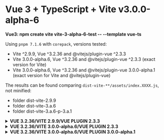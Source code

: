 # Vue 3 + TypeScript + Vite v3.0.0-alpha-6

**Vue3: npm create vite vite-3-alpha-6-test -- --template vue-ts**

Using `pnpm 7.1.6` with `corepack`, versions tested:
- Vite ^2.9.9, Vue ^3.2.36 and @vitejs/plugin-vue ^2.3.3
- Vite 3.0.0-alpha.6, Vue ^3.2.36 and @vitejs/plugin-vue ^2.3.3 (exact version for Vite)
- Vite 3.0.0-alpha.6, Vue ^3.2.36 and @vitejs/plugin-vue 3.0.0-alpha.1 (exact version for Vite and @vitejs/plugin-vue)

The results can be found comparing `dist-vite-**/assets/index.XXXX.js`, not minified:
- folder dist-vite-2.9.9
- folder dist-vite-3.a.6
- folder dist-vite-3.a.6-p-3.a.1

<details>
<summary><strong>VUE 3.2.36/VITE 2.9.9/VUE PLUGIN 2.3.3</strong></summary>

```shell
F:\work\projects\quini\GitHub\vite-3-alpha-6-tests\vite-3-alpha-6-test>pnpm run build

> vite-3-alpha-6-test@0.0.0 build F:\work\projects\quini\GitHub\vite-3-alpha-6-tests\vite-3-alpha-6-test
> vue-tsc --noEmit && vite build

vite v2.9.9 building for production...
✓ 14 modules transformed.
dist/assets/logo.03d6d6da.png    6.69 KiB
dist/index.html                  0.42 KiB
dist/assets/index.89b33d7f.css   0.41 KiB / gzip: 0.27 KiB
dist/assets/index.878eb311.js    143.96 KiB / gzip: 32.35 KiB
```
</details>

<details>
<summary><strong>VUE 3.2.36/VITE 3.0.0-alpha.6/VUE PLUGIN 2.3.3</strong></summary>

```shell
F:\work\projects\quini\GitHub\vite-3-alpha-6-tests\vite-3-alpha-6-test>pnpm run build

> vite-3-alpha-6-test@0.0.0 build F:\work\projects\quini\GitHub\vite-3-alpha-6-tests\vite-3-alpha-6-test
> vue-tsc --noEmit && vite build

vite v3.0.0-alpha.6 building for production...
✓ 10 modules transformed.
dist/assets/logo.03d6d6da.png    6.69 KiB
dist/index.html                  0.42 KiB
dist/assets/index.89b33d7f.css   0.41 KiB / gzip: 0.27 KiB
dist/assets/index.a236cc27.js    160.73 KiB / gzip: 38.03 KiB
```
</details>

<details>
<summary><strong>VUE 3.2.36/VITE 3.0.0-alpha.6/VUE PLUGIN 3.0.0-alpha.1</strong></summary>

```shell
F:\work\projects\quini\GitHub\vite-3-alpha-6-tests\vite-3-alpha-6-test>pnpm run build

> vite-3-alpha-6-test@0.0.0 build F:\work\projects\quini\GitHub\vite-3-alpha-6-tests\vite-3-alpha-6-test
> vue-tsc --noEmit && vite build

vite v3.0.0-alpha.6 building for production...
✓ 12 modules transformed.
dist/assets/logo.03d6d6da.png    6.69 KiB
dist/index.html                  0.42 KiB
dist/assets/index.06df8542.css   0.41 KiB / gzip: 0.27 KiB
dist/assets/index.efb834ec.js    160.73 KiB / gzip: 38.02 KiB
```
</details>



